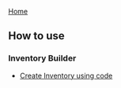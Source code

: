 [Home](https://github.com/LucFr1746/LLibrary/wiki)

## How to use

### Inventory Builder
* [Create Inventory using code](https://github.com/LucFr1746/LLibrary/wiki/Create-Inventory-Using-Code)